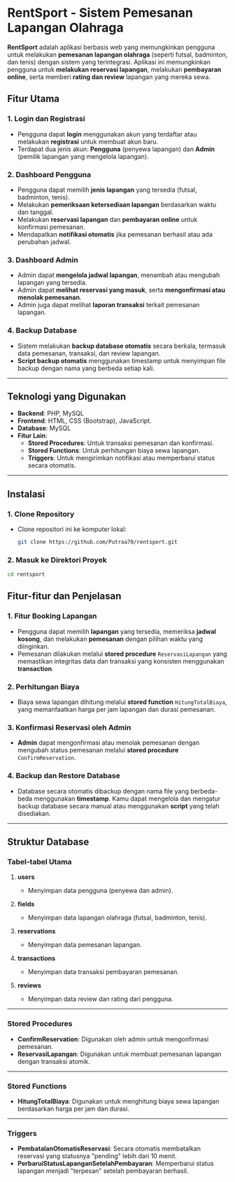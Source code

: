 # RentSport - Sistem Pemesanan Lapangan Olahraga

**RentSport** adalah aplikasi berbasis web yang memungkinkan pengguna untuk melakukan **pemesanan lapangan olahraga** (seperti futsal, badminton, dan tenis) dengan sistem yang terintegrasi. Aplikasi ini memungkinkan pengguna untuk **melakukan reservasi lapangan**, melakukan **pembayaran online**, serta memberi **rating dan review** lapangan yang mereka sewa.

## Fitur Utama

### 1. **Login dan Registrasi**
   - Pengguna dapat **login** menggunakan akun yang terdaftar atau melakukan **registrasi** untuk membuat akun baru.
   - Terdapat dua jenis akun: **Pengguna** (penyewa lapangan) dan **Admin** (pemilik lapangan yang mengelola lapangan).

### 2. **Dashboard Pengguna**
   - Pengguna dapat memilih **jenis lapangan** yang tersedia (futsal, badminton, tenis).
   - Melakukan **pemeriksaan ketersediaan lapangan** berdasarkan waktu dan tanggal.
   - Melakukan **reservasi lapangan** dan **pembayaran online** untuk konfirmasi pemesanan.
   - Mendapatkan **notifikasi otomatis** jika pemesanan berhasil atau ada perubahan jadwal.

### 3. **Dashboard Admin**
   - Admin dapat **mengelola jadwal lapangan**, menambah atau mengubah lapangan yang tersedia.
   - Admin dapat **melihat reservasi yang masuk**, serta **mengonfirmasi atau menolak pemesanan**.
   - Admin juga dapat melihat **laporan transaksi** terkait pemesanan lapangan.

### 4. **Backup Database**
   - Sistem melakukan **backup database otomatis** secara berkala, termasuk data pemesanan, transaksi, dan review lapangan.
   - **Script backup otomatis** menggunakan timestamp untuk menyimpan file backup dengan nama yang berbeda setiap kali.

---

## Teknologi yang Digunakan

- **Backend**: PHP, MySQL
- **Frontend**: HTML, CSS (Bootstrap), JavaScript.
- **Database**: MySQL
- **Fitur Lain**:
  - **Stored Procedures**: Untuk transaksi pemesanan dan konfirmasi.
  - **Stored Functions**: Untuk perhitungan biaya sewa lapangan.
  - **Triggers**: Untuk mengirimkan notifikasi atau memperbarui status secara otomatis.

---

## Instalasi

### 1. **Clone Repository**
   - Clone repositori ini ke komputer lokal:
     ```bash
     git clone https://github.com/Putraa70/rentsport.git
     ```

### 2. **Masuk ke Direktori Proyek**
   ```bash
   cd rentsport
   ```


## Fitur-fitur dan Penjelasan

### 1. **Fitur Booking Lapangan**
   - Pengguna dapat memilih **lapangan** yang tersedia, memeriksa **jadwal kosong**, dan melakukan **pemesanan** dengan pilihan waktu yang diinginkan.
   - Pemesanan dilakukan melalui **stored procedure** `ReservasiLapangan` yang memastikan integritas data dan transaksi yang konsisten menggunakan **transaction**.

### 2. **Perhitungan Biaya**
   - Biaya sewa lapangan dihitung melalui **stored function** `HitungTotalBiaya`, yang memanfaatkan harga per jam lapangan dan durasi pemesanan.

### 3. **Konfirmasi Reservasi oleh Admin**
   - **Admin** dapat mengonfirmasi atau menolak pemesanan dengan mengubah status pemesanan melalui **stored procedure** `ConfirmReservation`.

### 4. **Backup dan Restore Database**
   - Database secara otomatis dibackup dengan nama file yang berbeda-beda menggunakan **timestamp**. Kamu dapat mengelola dan mengatur backup database secara manual atau menggunakan **script** yang telah disediakan.

---

## Struktur Database

### **Tabel-tabel Utama**

1. **users**
   - Menyimpan data pengguna (penyewa dan admin).
   
2. **fields**
   - Menyimpan data lapangan olahraga (futsal, badminton, tenis).
   
3. **reservations**
   - Menyimpan data pemesanan lapangan.
   
4. **transactions**
   - Menyimpan data transaksi pembayaran pemesanan.
   
5. **reviews**
   - Menyimpan data review dan rating dari pengguna.

---

### **Stored Procedures**

- **ConfirmReservation**: Digunakan oleh admin untuk mengonfirmasi pemesanan.
- **ReservasiLapangan**: Digunakan untuk membuat pemesanan lapangan dengan transaksi atomik.

---

### **Stored Functions**

- **HitungTotalBiaya**: Digunakan untuk menghitung biaya sewa lapangan berdasarkan harga per jam dan durasi.

---

### **Triggers**

- **PembatalanOtomatisReservasi**: Secara otomatis membatalkan reservasi yang statusnya "pending" lebih dari 10 menit.
- **PerbaruiStatusLapanganSetelahPembayaran**: Memperbarui status lapangan menjadi "terpesan" setelah pembayaran berhasil.


